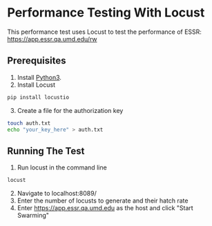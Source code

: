# Performance Testing With Locust

This performance test uses Locust to test the performance of ESSR: https://app.essr.qa.umd.edu/rw

## Prerequisites
1. Install [Python3](https://www.python.org/downloads/). 
2. Install Locust
```bash
pip install locustio
```
3. Create a file for the authorization key
```bash
touch auth.txt
echo "your_key_here" > auth.txt
```

## Running The Test
1. Run locust in the command line
```bash
locust
```
2. Navigate to localhost:8089/
3. Enter the number of locusts to generate and their hatch rate
4. Enter https://app.essr.qa.umd.edu as the host and click "Start Swarming"
